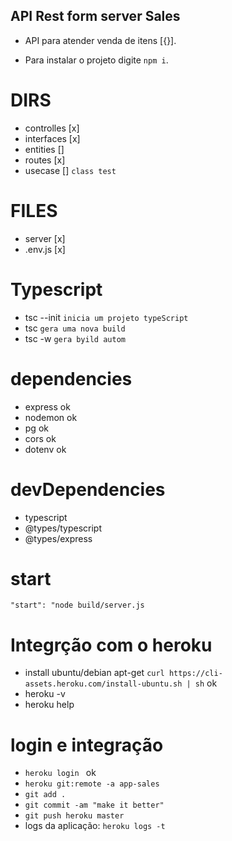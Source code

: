 ## API Rest form server Sales

- API para atender venda de itens [{}].

- Para instalar o projeto digite `npm i`.

# DIRS
- controlles [x]
- interfaces [x]
- entities []
- routes [x]
- usecase [] `class test`

# FILES
- server [x]
- .env.js [x]

# Typescript
- tsc --init `inicia um projeto typeScript`
- tsc `gera uma nova build`
- tsc -w `gera byild autom`

# dependencies
- express ok
- nodemon ok 
- pg ok
- cors ok
- dotenv ok
# devDependencies
- typescript
- @types/typescript
- @types/express

# start
`"start": "node build/server.js`

# Integrção com o heroku
- install ubuntu/debian apt-get
`curl https://cli-assets.heroku.com/install-ubuntu.sh | sh` ok
- heroku -v
- heroku help
# login e integração
- `heroku login ` ok
- `heroku git:remote -a app-sales`
- `git add .`
- `git commit -am "make it better"`
- `git push heroku master`
- logs da aplicação: `heroku logs -t`